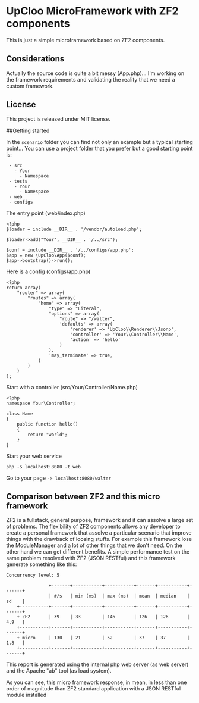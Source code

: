 # UpCloo MicroFramework with ZF2 components

This is just a simple microframework based on ZF2 components.

## Considerations

Actually the source code is quite a bit messy (App.php)... I'm working on the
framework requirements and validating the reality that we need a custom
framework.

## License

This project is released under MIT license.

##Getting started

In the `scenario` folder you can find not only an example but a typical starting
point...
You can use a project folder that you prefer but a good starting point is:

     - src
       - Your
         - Namespace
     - tests
       - Your
         - Namespace
     - web
     - configs

The entry point (web/index.php)

```
<?php
$loader = include __DIR__ . '/vendor/autoload.php';

$loader->add("Your", __DIR__ . '/../src');

$conf = include __DIR__ . '/../configs/app.php';
$app = new \UpCloo\App($conf);
$app->bootstrap()->run();
```

Here is a config (configs/app.php)

```
<?php
return array(
    "router" => array(
        "routes" => array(
            "home" => array(
                "type" => "Literal",
                "options" => array(
                    "route" => "/walter",
                    'defaults' => array(
                        'renderer' => 'UpCloo\\Renderer\\Jsonp',
                        'controller' => 'Your\\Controller\\Name',
                        'action' => 'hello'
                    )
                ),
                'may_terminate' => true,
            )
        )
    )
);
```

Start with a controller (src/Your/Controller/Name.php)

```
<?php
namespace Your\Controller;

class Name
{
    public function hello()
    {
        return "world";
    }
}
```

Start your web service

```
php -S localhost:8080 -t web
```

Go to your page `-> localhost:8080/walter`

## Comparison between ZF2 and this micro framework

ZF2 is a fullstack, general purpose, framework and it can assolve a large
set of problems. The flexibility of ZF2 components allows any
developer to create a personal framework that assolve a particular scenario
that improve things with the drawback of loosing stuffs. For example this
framework lose the ModuleManager and a lot of other things that we don't need.
On the other hand we can get different benefits. A simple performance test on
the same problem resolved with ZF2 (JSON RESTful) and this framework generate
something like this:

```
Concurrency level: 5

                +-------+-----------+-----------+-------+-----------+-------+
                | #/s   | min (ms)  | max (ms)  | mean  | median    | sd    |
    +-----------+-------+-----------+-----------+-------+-----------+-------+
    + ZF2       | 39    | 33        | 146       | 126   | 126       | 4.9   |
    +-----------+-------+-----------+-----------+-------+-----------+-------+
    + micro     | 130   | 21        | 52        | 37    | 37        | 1.8   |
    +-----------+-------+-----------+-----------+-------+-----------+-------+
```

This report is generated using the internal php web server (as web server) and
the Apache "ab" tool (as load system).

As you can see, this micro framework response, in mean, in less than one order
of magnitude than ZF2 standard application with a JSON RESTful module installed

